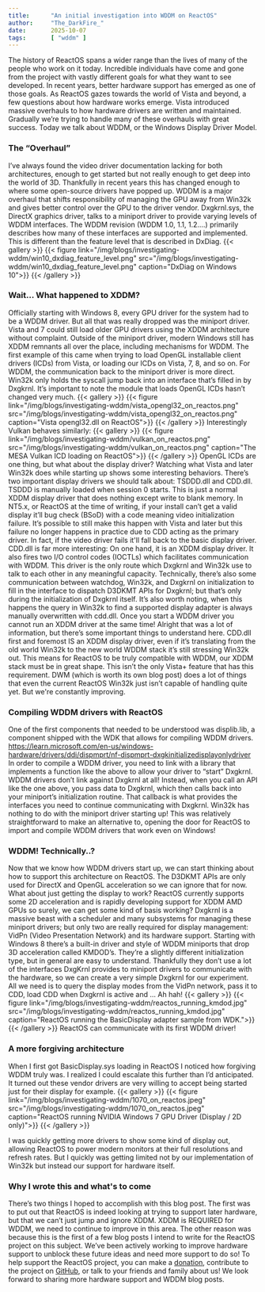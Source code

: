 ```yaml
---
title:      "An initial investigation into WDDM on ReactOS"
author:     "The_DarkFire_"
date:       2025-10-07
tags:       [ "wddm" ]
---
```


The history of ReactOS spans a wider range than the lives of many of the people who work on it today.
Incredible individuals have come and gone from the project with vastly different goals for what they want to see developed.
In recent years, better hardware support has emerged as one of those goals.
As ReactOS gazes towards the world of Vista and beyond, a few questions about how hardware works emerge.
Vista introduced massive overhauls to how hardware drivers are written and maintained.
Gradually we’re trying to handle many of these overhauls with great success.
Today we talk about WDDM, or the Windows Display Driver Model.

### The “Overhaul”
I’ve always found the video driver documentation lacking for both architectures, enough to get started but not really enough to get deep into the world of 3D.
Thankfully in recent years this has changed enough to where some open-source drivers have popped up.
WDDM is a major overhaul that shifts responsibility of managing the GPU away from Win32k and gives better control over the GPU to the driver vendor.
Dxgkrnl.sys, the DirectX graphics driver, talks to a miniport driver to provide varying levels of WDDM interfaces.
The WDDM revision (WDDM 1.0, 1.1, 1.2….) primarily describes how many of these interfaces are supported and implemented.
This is different than the feature level that is described in DxDiag. 
{{< gallery >}}
{{< figure link="/img/blogs/investigating-wddm/win10_dxdiag_feature_level.png" src="/img/blogs/investigating-wddm/win10_dxdiag_feature_level.png" caption="DxDiag on Windows 10">}}
{{< /gallery >}}
### Wait… What happened to XDDM?
Officially starting with Windows 8, every GPU driver for the system had to be a WDDM driver.
But all that was really dropped was the miniport driver.
Vista and 7 could still load older GPU drivers using the XDDM architecture without complaint. 
Outside of the miniport driver, modern Windows still has XDDM remnants all over the place, including mechanisms for WDDM.
The first example of this came when trying to load OpenGL installable client drivers (ICDs) from Vista, or loading our ICDs on Vista, 7, 8, and so on.
For WDDM, the communication back to the miniport driver is more direct.
Win32k only holds the syscall jump back into an interface that’s filled in by Dxgkrnl.
It’s important to note the module that loads OpenGL ICDs hasn’t changed very much. 
{{< gallery >}}
{{< figure link="/img/blogs/investigating-wddm/vista_opengl32_on_reactos.png" src="/img/blogs/investigating-wddm/vista_opengl32_on_reactos.png" caption="Vista opengl32.dll on ReactOS">}}
{{< /gallery >}}
Interestingly Vulkan behaves similarly:
{{< gallery >}}
{{< figure link="/img/blogs/investigating-wddm/vulkan_on_reactos.png" src="/img/blogs/investigating-wddm/vulkan_on_reactos.png" caption="The MESA Vulkan ICD loading on ReactOS">}}
{{< /gallery >}}
OpenGL ICDs are one thing, but what about the display driver?
Watching what Vista and later Win32k does while starting up shows some interesting behaviors.
There’s two important display drivers we should talk about: TSDDD.dll and CDD.dll.
TSDDD is manually loaded when session 0 starts.
This is just a normal XDDM display driver that does nothing except write to blank memory.
In NT5.x, or ReactOS at the time of writing, if your install can’t get a valid display it’ll bug check (BSoD) with a code meaning video initialization failure.
It’s possible to still make this happen with Vista and later but this failure no longer happens in practice due to CDD acting as the primary driver. In fact, if the video driver fails it'll fall back to the basic display driver.
 CDD.dll is far more interesting:
On one hand, it is an XDDM display driver.
It also fires two I/O control codes (IOCTLs) which facilitates communication with WDDM.
This driver is the only route which Dxgkrnl and Win32k use to talk to each other in any meaningful capacity.
Technically, there’s also some communication between watchdog, Win32k, and Dxgkrnl on initialization to fill in the interface to dispatch D3DKMT APIs for Dxgkrnl; but that’s only during the initialization of Dxgkrnl itself.
It’s also worth noting, when this happens the query in Win32k to find a supported display adapter is always manually overwritten with cdd.dll.
Once you start a WDDM driver you cannot run an XDDM driver at the same time! 
Alright that was a lot of information, but there’s some important things to understand here.
CDD.dll first and foremost IS an XDDM display driver, even if it’s translating from the old world Win32k to the new world WDDM stack it’s still stressing Win32k out.
This means for ReactOS to be truly compatible with WDDM, our XDDM stack must be in great shape.
This isn’t the only Vista+ feature that has this requirement.
DWM (which is worth its own blog post) does a lot of things that even the current ReactOS Win32k just isn’t capable of handling quite yet.
But we're constantly improving.

### Compiling WDDM drivers with ReactOS
One of the first components that needed to be understood was displib.lib, a component shipped with the WDK that allows for compiling WDDM drivers. https://learn.microsoft.com/en-us/windows-hardware/drivers/ddi/dispmprt/nf-dispmprt-dxgkinitializedisplayonlydriver
In order to compile a WDDM driver, you need to link with a library that implements a function like the above to allow your driver to “start” Dxgkrnl.
WDDM drivers don’t link against Dxgkrnl at all!
Instead, when you call an API like the one above, you pass data to Dxgkrnl, which then calls back into your miniport’s initialization routine.
That callback is what provides the interfaces you need to continue communicating with Dxgkrnl.
Win32k has nothing to do with the miniport driver starting up!
This was relatively straightforward to make an alternative to, opening the door for ReactOS to import and compile WDDM drivers that work even on Windows!

### WDDM! Technically..?
Now that we know how WDDM drivers start up, we can start thinking about how to support this architecture on ReactOS.
The D3DKMT APIs are only used for DirectX and OpenGL acceleration so we can ignore that for now.
What about just getting the display to work?
ReactOS currently supports some 2D acceleration and is rapidly developing support for XDDM AMD GPUs so surely, we can get some kind of basis working?
Dxgkrnl is a massive beast with a scheduler and many subsystems for managing these miniport drivers; but only two are really required for display management: VidPn (Video Presentation Network) and its hardware support.
Starting with Windows 8 there’s a built-in driver and style of WDDM miniports that drop 3D acceleration called KMDOD’s.
They’re a slightly different initialization type, but in general are easy to understand.
Thankfully they don’t use a lot of the interfaces DxgKrnl provides to miniport drivers to communicate with the hardware, so we can create a very simple Dxgkrnl for our experiment.
All we need is to query the display modes from the VidPn network, pass it to CDD, load CDD when Dxgkrnl is active and ... Ah hah!
{{< gallery >}}
{{< figure link="/img/blogs/investigating-wddm/reactos_running_kmdod.jpg" src="/img/blogs/investigating-wddm/reactos_running_kmdod.jpg" caption="ReactOS running the BasicDisplay adapter sample from WDK.">}}
{{< /gallery >}}
ReactOS can communicate with its first WDDM driver!

### A more forgiving architecture
When I first got BasicDisplay.sys loading in ReactOS I noticed how forgiving WDDM truly was.
I realized I could escalate this further than I’d anticipated.
It turned out these vendor drivers are very willing to accept being started just for their display for example.
{{< gallery >}}
{{< figure link="/img/blogs/investigating-wddm/1070_on_reactos.jpeg" src="/img/blogs/investigating-wddm/1070_on_reactos.jpeg" caption="ReactOS running NVIDIA Windows 7 GPU Driver (Display / 2D only)">}}
{{< /gallery >}}

I was quickly getting more drivers to show some kind of display out, allowing ReactOS to power modern monitors at their full resolutions and refresh rates.
But I quickly was getting limited not by our implementation of Win32k but instead our support for hardware itself.

### Why I wrote this and what's to come
There’s two things I hoped to accomplish with this blog post.
The first was to put out that ReactOS is indeed looking at trying to support later hardware, but that we can’t just jump and ignore XDDM.
XDDM is REQUIRED for WDDM, we need to continue to improve in this area.
The other reason was because this is the first of a few blog posts I intend to write for the ReactOS project on this subject.
We’ve been actively working to improve hardware support to unblock these future ideas and need more support to do so!
To help support the ReactOS project, you can make a [donation](https://reactos.org/donate/), contribute to the project on [GitHub](https://github.com/reactos/reactos), or talk to your friends and family about us!
We look forward to sharing more hardware support and WDDM blog posts.